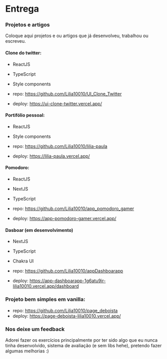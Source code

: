 # Entrega

### Projetos e artigos

Coloque aqui projetos e ou artigos que já desenvolveu, trabalhou ou escreveu.

#### Clone do twitter:

- ReactJS
- TypeScript
- Style components

- repo: https://github.com/Lilia10010/UI_Clone_Twitter
- deploy: https://ui-clone-twitter.vercel.app/


#### Portifólio pessoal:

- ReactJS
- Style components

- repo: https://github.com/Lilia10010/lilia-paula
- deploy: https://lilia-paula.vercel.app/


#### Pomodoro:

- ReactJS
- NextJS
- TypeScript

- repo: https://github.com/Lilia10010/app_pomodoro_gamer
- deploy: https://app-pomodoro-gamer.vercel.app/


#### Dasboar (em desenvolvimento)

- NextJS
- TypeScript
- Chakra UI

- repo: https://github.com/Lilia10010/appDashboarapp
- deploy: https://app-dashboarapp-1g6atu9ir-lilia10010.vercel.app/dashboard


### Projeto bem simples em vanilla:

- repo: https://github.com/Lilia10010/page_deboista
- deploy: https://page-deboista-lilia10010.vercel.app/


### Nos deixe um feedback

Adorei fazer os exercícios principalmente por ter sido algo que eu nunca tinha desenvolvido, sistema de avaliação (e sem libs hehe), pretendo fazer algumas melhorias :)
